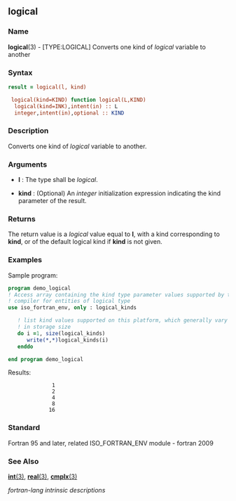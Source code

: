 ## logical

### **Name**

**logical**(3) - \[TYPE:LOGICAL\] Converts one kind of _logical_ variable to another

### **Syntax**

```fortran
result = logical(l, kind)

 logical(kind=KIND) function logical(L,KIND)
  logical(kind=INK),intent(in) :: L
  integer,intent(in),optional :: KIND
```

### **Description**

Converts one kind of _logical_ variable to another.

### **Arguments**

- **l**
  : The type shall be _logical_.

- **kind**
  : (Optional) An _integer_ initialization expression indicating the kind
  parameter of the result.

### **Returns**

The return value is a _logical_ value equal to **l**, with a kind
corresponding to **kind**, or of the default logical kind if **kind** is not
given.

### **Examples**

Sample program:

```fortran
program demo_logical
! Access array containing the kind type parameter values supported by this
! compiler for entities of logical type
use iso_fortran_env, only : logical_kinds

   ! list kind values supported on this platform, which generally vary
   ! in storage size
   do i =1, size(logical_kinds)
      write(*,*)logical_kinds(i)
   enddo

end program demo_logical
```
Results:

```text
              1
              2
              4
              8
             16
```
### **Standard**

Fortran 95 and later, related ISO_FORTRAN_ENV module - fortran 2009

### **See Also**

[**int**(3)](#int),
[**real**(3)](#real),
[**cmplx**(3)](#cmplx)

 _fortran-lang intrinsic descriptions_
